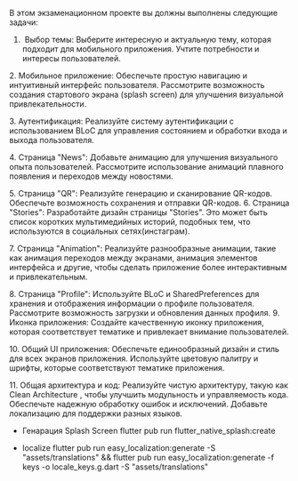 
В этом экзаменационном проекте вы должны выполнены следующие задачи:

1.  Выбор темы: Выберите интересную и актуальную тему, которая подходит для мобильного приложения. Учтите потребности и интересы пользователей.

2. Мобильное приложение: Обеспечьте простую навигацию и интуитивный интерфейс пользователя. Рассмотрите возможность создания стартового экрана (splash screen) для улучшения визуальной привлекательности.

3. Аутентификация: Реализуйте систему аутентификации с использованием BLoC для управления состоянием и обработки входа и выхода пользователя.

4. ​Страница "News": Добавьте анимацию для улучшения визуального опыта пользователей. Рассмотрите использование анимаций плавного появления и переходов между новостями.

5. ​Страница "QR": Реализуйте генерацию и сканирование QR-кодов. Обеспечьте возможность сохранения и отправки QR-кодов.
6. ​Страница "Stories": Разработайте дизайн страницы "Stories". Это может быть список коротких мультимедийных историй, подобных тем, что используются в социальных сетях(инстаграм). 

7. ​Страница "Animation": Реализуйте разнообразные анимации, такие как анимация переходов между экранами, анимация элементов интерфейса и другие, чтобы сделать приложение более интерактивным и привлекательным.

8. ​Страница "Profile": Используйте BLoC и SharedPreferences для хранения и отображения информации о профиле пользователя. Рассмотрите возможность загрузки и обновления данных профиля.
9. ​Иконка приложения: Создайте качественную иконку приложения, которая соответствует тематике и привлекает внимание пользователей.

10. ​Общий UI приложения: Обеспечьте единообразный дизайн и стиль для всех экранов приложения. Используйте цветовую палитру и шрифты, которые соответствуют тематике приложения.

11. ​Общая архитектура и код: Реализуйте чистую архитектуру, такую как Clean Architecture , чтобы улучшить модульность и управляемость кода. Обеспечьте надежную обработку ошибок и исключений. Добавьте локализацию для поддержки разных языков.

- Генарация Splash Screen
flutter pub run flutter_native_splash:create

- localize
flutter pub run easy_localization:generate -S "assets/translations" && flutter pub run easy_localization:generate -f keys -o locale_keys.g.dart -S "assets/translations"
